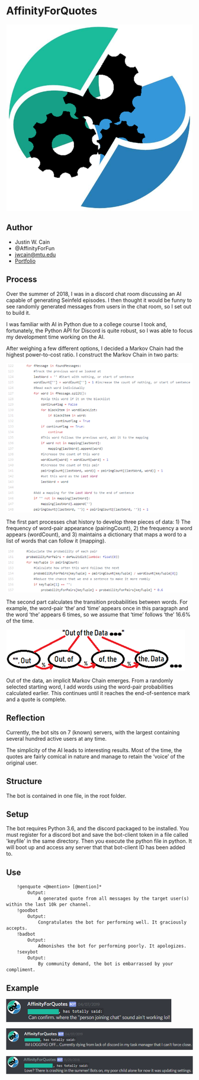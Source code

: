 # AffinityForQuotes
![Cover Image](Images/AffinityForQuotes.png)
## Author
- Justin W. Cain 
- @AffinityForFun
- jwcain@mtu.edu
- [Portfolio](https://jwcain.github.io/Portfolio/)

## Process
Over the summer of 2018, I was in a discord chat room discussing an AI capable of generating Seinfeld episodes. I then thought it would be funny to see randomly generated messages from users in the chat room, so I set out to build it.

I was familiar with AI in Python due to a college course I took and, fortunately, the Python API for Discord is quite robust, so I was able to focus my development time working on the AI. 

After weighing a few different options, I decided a Markov Chain had the highest power-to-cost ratio. I construct the Markov Chain in two parts:

![Data Crunch](Images/Code%20Snippet%20AffinityForQuotes_2.png)

The first part processes chat history to develop three pieces of data: 1) The frequency of word-pair appearance (pairingCount), 2) the frequency a word appears (wordCount), and 3) maintains a dictionary that maps a word to a list of words that can follow it (mapping).

![Probability Pairs](Images/Code%20Snippet%20AffinityForQuotes.PNG)

The second part calculates the transition probabilities between words. For example, the word-pair ‘the‘ and ‘time’ appears once in this paragraph and the word ‘the’ appears 6 times, so we assume that ‘time’ follows ‘the’ 16.6% of the time.

![Visualization of chain](Images/AfQ_Explanation.png)

Out of the data, an implicit Markov Chain emerges. From a randomly selected starting word, I add words using the word-pair probabilities calculated earlier. This continues until it reaches the end-of-sentence mark and a quote is complete.
	
## Reflection 
Currently, the bot sits on 7 (known) servers, with the largest containing several hundred active users at any time.

The simplicity of the AI leads to interesting results. Most of the time, the quotes are fairly comical in nature and manage to retain the ‘voice’ of the original user.

## Structure
The bot is contained in one file, in the root folder. 
	
## Setup
The bot requires Python 3.6, and the discord packaged to be installed. You must register for a discord bot and save the bot-client token in a file called 'keyfile' in the same directory. Then you execute the python file in python. It will boot up and access any server that that bot-client ID has been added to.
	
## Use
```
	!genquote <@mention> [@mention]*
		Output:
			A generated quote from all messages by the target user(s) within the last 10k per channel.
	!goodbot
		Output:
			Congratulates the bot for performing well. It graciously accepts.
	!badbot
		Output:
			Admonishes the bot for performing poorly. It apologizes.
	!sexybot
		Output:
			By community demand, the bot is embarrassed by your compliment.
```
			
## Example
![Example 1](Images/AFQ_E%23.PNG)

![Example 2](Images/AFQ_E1.PNG)

![Example 3](Images/AFQ_E3.PNG)
	
